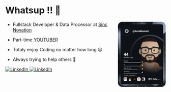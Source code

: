 # Whatsup !! 👋

<a href="https://app.daily.dev/DailyDevTips"><img align="right" src="https://github.com/korak-997/korak-997/blob/master/devcard.svg" width="150" alt="Korak Kurani's Dev Card"/></a>

- Fullstack Developer & Data Processor at [Sinc Novation](https://www.sincnovation.com/)

- Part-time [YOUTUBER](https://www.youtube.com/channel/UC9j6pieJxlXmpq0k7kV1VDg)
- Totaly enjoy Coding no matter how long 😝
- Always trying to help others 🙂

<a href="https://www.youtube.com/channel/UC9j6pieJxlXmpq0k7kV1VDg" target="_blank">
    <img
      src="https://img.shields.io/badge/YouTube-%23FF0000.svg?style=for-the-badge&logo=YouTube&logoColor=white"
      alt="LinkedIn"
    />
  </a>
  <a href="https://linkedin.com/in/korak-kurani-94351b235" target="_blank">
    <img
      src="https://img.shields.io/badge/linkedin-%230077B5.svg?style=for-the-badge&logo=linkedin&logoColor=white"
      alt="LinkedIn"
    />
  </a>
